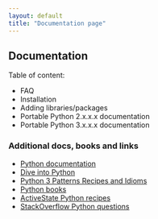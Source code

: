 ```yaml
---
layout: default
title: "Documentation page"
---
```

## Documentation

Table of content:
* FAQ
* Installation
* Adding libraries/packages
* Portable Python 2.x.x.x documentation
* Portable Python 3.x.x.x documentation

### Additional docs, books and links

* [Python documentation](http://www.python.org/doc/)
* [Dive into Python](http://www.diveintopython.net/)
* [Python 3 Patterns Recipes and Idioms](http://www.mindviewinc.com/Books/Python3Patterns/Index.php)
* [Python books](http://wiki.python.org/moin/PythonBooks)
* [ActiveState Python recipes](http://code.activestate.com/recipes/langs/python/)
* [StackOverflow Python questions](http://stackoverflow.com/questions/tagged/python)
